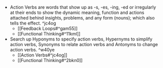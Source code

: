 - Action Verbs are words that show up as -s, -es, -ing, -ed or irregularly at their ends to show the dynamic meaning, function and actions attached behind insights, problems, and any form (nouns); which also tells the effect. ^jc4og
    - [[Feedback Loops#^gam55]]
    - [[Functional Thinking#^11kml]]
- Search up Hyponyms to specify action verbs, Hypernyms to simplify action verbs, Synonyms to relate action verbs and Antonyms to change action verbs. ^w40ye
    - [[Action Verbs#^jc4og]]
    - [[Functional Thinking#^2bkn0]]